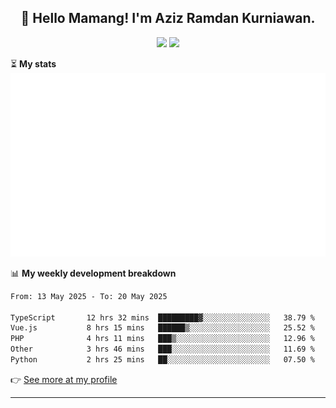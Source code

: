 <h2 align="center">👋 Hello Mamang! I'm Aziz Ramdan Kurniawan.</h2>  
<p align="center">
  <img src="https://komarev.com/ghpvc/?username=azizramdan">
  <img src="https://wakatime.com/badge/user/90056fa0-4c31-4eca-954e-2a3ac05896f9.svg">
</p>
    
⏳ **My stats**  
![](https://raw.githubusercontent.com/azizramdan/github-stats/master/generated/overview.svg#gh-dark-mode-only)

📊 **My weekly development breakdown**
<!--START_SECTION:waka-->

```txt
From: 13 May 2025 - To: 20 May 2025

TypeScript       12 hrs 32 mins  █████████▓░░░░░░░░░░░░░░░   38.79 %
Vue.js           8 hrs 15 mins   ██████▒░░░░░░░░░░░░░░░░░░   25.52 %
PHP              4 hrs 11 mins   ███▒░░░░░░░░░░░░░░░░░░░░░   12.96 %
Other            3 hrs 46 mins   ███░░░░░░░░░░░░░░░░░░░░░░   11.69 %
Python           2 hrs 25 mins   ██░░░░░░░░░░░░░░░░░░░░░░░   07.50 %
```

<!--END_SECTION:waka-->
👉 [See more at my profile](https://wakatime.com/@azizramdan)
***
